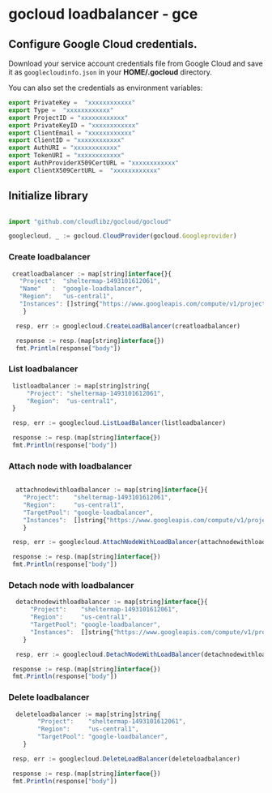 # gocloud loadbalancer - gce

## Configure Google Cloud credentials.

Download your service account credentials file from Google Cloud and save it as `googlecloudinfo.json` in your <b>HOME/.gocloud</b> directory.

You can also set the credentials as environment variables:
```js
export PrivateKey =  "xxxxxxxxxxxx"
export Type =  "xxxxxxxxxxxx"
export ProjectID = "xxxxxxxxxxxx"
export PrivateKeyID = "xxxxxxxxxxxx"
export ClientEmail = "xxxxxxxxxxxx"
export ClientID = "xxxxxxxxxxxx"
export AuthURI = "xxxxxxxxxxxx"
export TokenURI = "xxxxxxxxxxxx"
export AuthProviderX509CertURL = "xxxxxxxxxxxx"
export ClientX509CertURL =  "xxxxxxxxxxxx"
```

## Initialize library

```js

import "github.com/cloudlibz/gocloud/gocloud"

googlecloud, _ := gocloud.CloudProvider(gocloud.Googleprovider)
```

### Create loadbalancer

```js
 creatloadbalancer := map[string]interface{}{
   "Project":  "sheltermap-1493101612061",
   "Name"   :  "google-loadbalancer",
   "Region":   "us-central1",
   "Instances": []string{"https://www.googleapis.com/compute/v1/projects/sheltermap-1493101612061/zones/us-central1-b/instances/instance-1"},
	}

  resp, err := googlecloud.CreateLoadBalancer(creatloadbalancer)

  response := resp.(map[string]interface{})
  fmt.Println(response["body"])

  ```

### List loadbalancer

```js
 listloadbalancer := map[string]string{
     "Project": "sheltermap-1493101612061",
     "Region":  "us-central1",
 }

 resp, err := googlecloud.ListLoadBalancer(listloadbalancer)

 response := resp.(map[string]interface{})
 fmt.Println(response["body"])
```

### Attach node with loadbalancer

```js

  attachnodewithloadbalancer := map[string]interface{}{
	"Project":    "sheltermap-1493101612061",
	"Region":     "us-central1",
	"TargetPool": "google-loadbalancer",
	"Instances":  []string{"https://www.googleapis.com/compute/v1/projects/sheltermap-1493101612061/zones/us-central1-b/instances/instance-2"},
	}

 resp, err := googlecloud.AttachNodeWithLoadBalancer(attachnodewithloadbalancer)

 response := resp.(map[string]interface{})
 fmt.Println(response["body"])
```

### Detach node with loadbalancer

```js
  detachnodewithloadbalancer := map[string]interface{}{
      "Project":    "sheltermap-1493101612061",
      "Region":     "us-central1",
      "TargetPool": "google-loadbalancer",
      "Instances":  []string{"https://www.googleapis.com/compute/v1/projects/sheltermap-1493101612061/zones/us-central1-b/instances/instance-2"},
	}

  resp, err := googlecloud.DetachNodeWithLoadBalancer(detachnodewithloadbalancer)

 response := resp.(map[string]interface{})
 fmt.Println(response["body"])
```

### Delete loadbalancer
```js
  deleteloadbalancer := map[string]string{
		"Project":    "sheltermap-1493101612061",
		"Region":     "us-central1",
		"TargetPool": "google-loadbalancer",
	}

 resp, err := googlecloud.DeleteLoadBalancer(deleteloadbalancer)

 response := resp.(map[string]interface{})
 fmt.Println(response["body"])
```